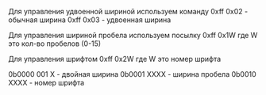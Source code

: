 Для управления удвоенной шириной используем команду
0xff 0x02 - обычная ширина
0xff 0x03 - удвоенная ширина

Для управления шириной пробела используем посылку
0xff 0x1W где W это кол-во пробелов (0-15)

Для управления шрифтом 
0xff 0x2W где W это номер шрифта

0b0000 001 X - двойная ширина
0b0001 XXXX  - ширина пробела
0b0010 XXXX  - номер шрифта

